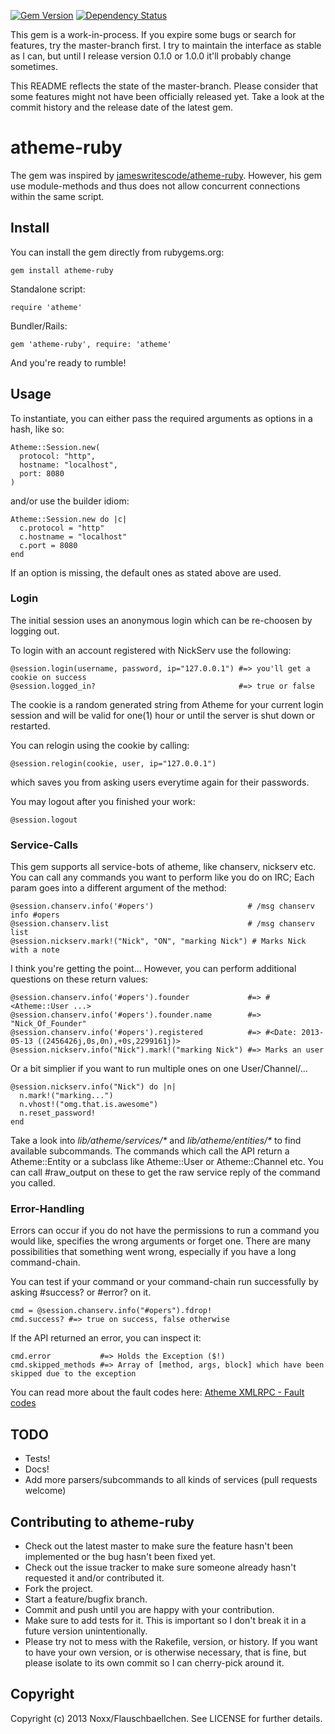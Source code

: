 [![Gem Version](https://badge.fury.io/rb/atheme-ruby.png)](http://badge.fury.io/rb/atheme-ruby) [![Dependency Status](https://gemnasium.com/Flauschbaellchen/atheme-ruby.png)](https://gemnasium.com/Flauschbaellchen/atheme-ruby)

This gem is a work-in-process. If you expire some bugs or search for features, try the master-branch first.
I try to maintain the interface as stable as I can, but until I release version 0.1.0 or 1.0.0 it'll probably change sometimes.

This README reflects the state of the master-branch.
Please consider that some features might not have been officially released yet.
Take a look at the commit history and the release date of the latest gem.

# atheme-ruby
The gem was inspired by [jameswritescode/atheme-ruby](https://github.com/jameswritescode/atheme-ruby/).
However, his gem use module-methods and thus does not allow concurrent connections within the same script.

## Install

You can install the gem directly from rubygems.org:

    gem install atheme-ruby

Standalone script:

    require 'atheme'

Bundler/Rails:

    gem 'atheme-ruby', require: 'atheme'

And you're ready to rumble!

## Usage

To instantiate, you can either pass the required arguments as options in a
hash, like so:

    Atheme::Session.new(
      protocol: "http",
      hostname: "localhost",
      port: 8080
    )

and/or use the builder idiom:

    Atheme::Session.new do |c| 
      c.protocol = "http"
      c.hostname = "localhost"
      c.port = 8080
    end

If an option is missing, the default ones as stated above are used.

### Login

The initial session uses an anonymous login which can be re-choosen by logging out.

To login with an account registered with NickServ use the following:

    @session.login(username, password, ip="127.0.0.1") #=> you'll get a cookie on success
    @session.logged_in?                                #=> true or false

The cookie is a random generated string from Atheme for your current login session and will be valid for one(1) hour or until the server is shut down or restarted.

You can relogin using the cookie by calling:

    @session.relogin(cookie, user, ip="127.0.0.1")

which saves you from asking users everytime again for their passwords.

You may logout after you finished your work:

    @session.logout

### Service-Calls

This gem supports all service-bots of atheme, like chanserv, nickserv etc.
You can call any commands you want to perform like you do on IRC; Each param goes into a different argument of the method:

    @session.chanserv.info('#opers')                     # /msg chanserv info #opers
    @session.chanserv.list                               # /msg chanserv list
    @session.nickserv.mark!("Nick", "ON", "marking Nick") # Marks Nick with a note

I think you're getting the point...
However, you can perform additional questions on these return values:

    @session.chanserv.info('#opers').founder             #=> #<Atheme::User ...>
    @session.chanserv.info('#opers').founder.name        #=> "Nick_Of_Founder"
    @session.chanserv.info('#opers').registered          #=> #<Date: 2013-05-13 ((2456426j,0s,0n),+0s,2299161j)>
    @session.nickserv.info("Nick").mark!("marking Nick") #=> Marks an user

Or a bit simplier if you want to run multiple ones on one User/Channel/...

    @session.nickserv.info("Nick") do |n|
      n.mark!("marking...")
      n.vhost!("omg.that.is.awesome")
      n.reset_password!
    end

Take a look into _lib/atheme/services/*_ and _lib/atheme/entities/*_ to find available subcommands.
The commands which call the API return a Atheme::Entity or a subclass like Atheme::User or Atheme::Channel etc. You can call #raw_output on these to get the raw service reply of the command you called.

### Error-Handling

Errors can occur if you do not have the permissions to run a command you would like, specifies the wrong arguments or forget one.
There are many possibilities that something went wrong, especially if you have a long command-chain.

You can test if your command or your command-chain run successfully by asking #success? or #error? on it.

    cmd = @session.chanserv.info("#opers").fdrop!
    cmd.success? #=> true on success, false otherwise

If the API returned an error, you can inspect it:

    cmd.error           #=> Holds the Exception ($!)
    cmd.skipped_methods #=> Array of [method, args, block] which have been skipped due to the exception

You can read more about the fault codes here: [Atheme XMLRPC - Fault codes](https://github.com/atheme/atheme/blob/master/doc/XMLRPC#L106)


TODO
----
* Tests!
* Docs!
* Add more parsers/subcommands to all kinds of services (pull requests welcome)

Contributing to atheme-ruby
---------------------------
 
* Check out the latest master to make sure the feature hasn't been implemented or the bug hasn't been fixed yet.
* Check out the issue tracker to make sure someone already hasn't requested it and/or contributed it.
* Fork the project.
* Start a feature/bugfix branch.
* Commit and push until you are happy with your contribution.
* Make sure to add tests for it. This is important so I don't break it in a future version unintentionally.
* Please try not to mess with the Rakefile, version, or history. If you want to have your own version, or is otherwise necessary, that is fine, but please isolate to its own commit so I can cherry-pick around it.

Copyright
---------

Copyright (c) 2013 Noxx/Flauschbaellchen. See LICENSE for further details.

